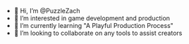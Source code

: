 - 👋 Hi, I’m @PuzzleZach
- 👀 I’m interested in game development and production
- 🌱 I’m currently learning "A Playful Production Process"
- 💞️ I’m looking to collaborate on any tools to assist creators
